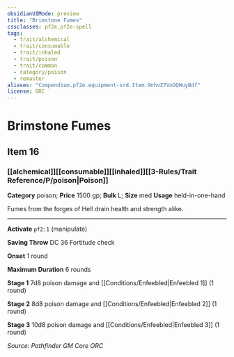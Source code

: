 ```yaml
---
obsidianUIMode: preview
title: "Brimstone Fumes"
cssclasses: pf2e,pf2e-spell
tags:
  - trait/alchemical
  - trait/consumable
  - trait/inhaled
  - trait/poison
  - trait/common
  - category/poison
  - remaster
aliases: "Compendium.pf2e.equipment-srd.Item.9nhvZ7VnDQHuyBdf"
license: ORC
---
```

# Brimstone Fumes
## Item 16
### [[alchemical]][[consumable]][[inhaled]][[3-Rules/Trait Reference/P/poison|Poison]]

**Category** poison; 
**Price** 1500 gp; 
**Bulk** L; **Size** med
**Usage** held-in-one-hand

Fumes from the forges of Hell drain health and strength alike.

* * *

**Activate** `pf2:1` (manipulate)

**Saving Throw** DC 36 Fortitude check

**Onset** 1 round

**Maximum Duration** 6 rounds

**Stage 1** 7d8 poison damage and [[Conditions/Enfeebled|Enfeebled 1]] (1 round)

**Stage 2** 8d8 poison damage and [[Conditions/Enfeebled|Enfeebled 2]] (1 round)

**Stage 3** 10d8 poison damage and [[Conditions/Enfeebled|Enfeebled 3]] (1 round)

*Source: Pathfinder GM Core*
*ORC*